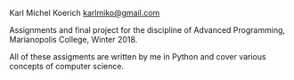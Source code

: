 Karl Michel Koerich
karlmiko@gmail.com

Assignments and final project for the discipline of Advanced Programming, Marianopolis College, Winter 2018.

All of these assigments are written by me in Python and cover various concepts of computer science.

